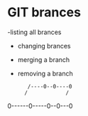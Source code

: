 # GIT brances

-listing all brances

- changing brances

- merging a branch

- removing a branch

         /----0--0----0
        /            /
0------0-----0--0---0